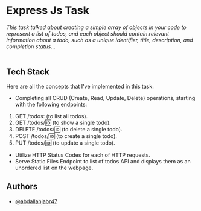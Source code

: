 # Express Js Task

_This task talked about creating a simple array of objects in your code to represent a list of todos, 
and each object should contain relevant information about a todo, such as a unique identifier, title, description, and completion status..._
<br><br>


## Tech Stack

Here are all the concepts that I've implemented in this task:

- Completing all CRUD (Create, Read, Update, Delete) operations, starting with the following endpoints:
1. GET /todos: (to list all todos).
2. GET /todos/:id: (to show a single todo).
3. DELETE /todos/:id: (to delete a single todo).
4. POST /todos/:id: (to create a single todo).
5. PUT /todos/:id: (to update a single todo).

- Utilize HTTP Status Codes for each of HTTP requests.
- Serve Static Files Endpoint to list of todos API and displays them as an unordered list on the webpage.


## Authors

- [@abdallahjabr47](https://www.github.com/abdallahjabr47)

